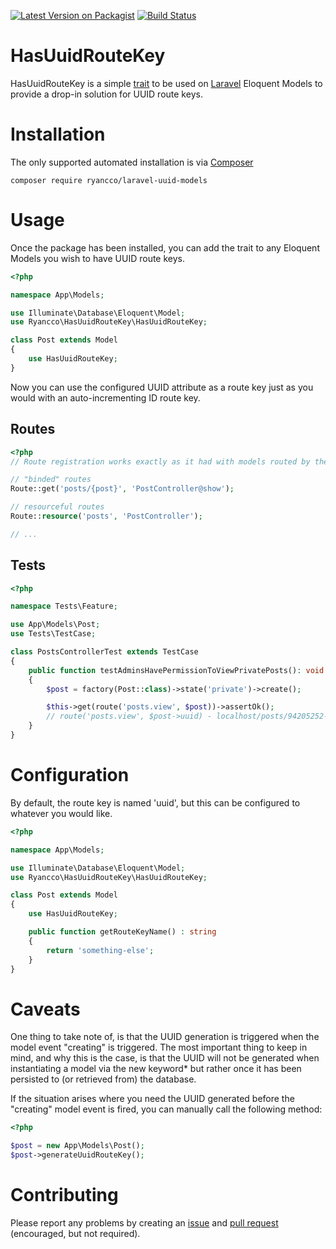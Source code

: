 [![Latest Version on Packagist](https://img.shields.io/packagist/v/ryancco/laravel-uuid-models.svg?style=flat-square)](https://packagist.org/packages/ryancco/laravel-uuid-models)
[![Build Status](https://img.shields.io/travis/ryancco/laravel-uuid-models/master.svg?style=flat-square)](https://travis-ci.org/ryancco/laravel-uuid-models)

# HasUuidRouteKey
HasUuidRouteKey is a simple [trait](http://php.net/manual/en/language.oop5.traits.php) to be used on [Laravel](https://laravel.com) Eloquent Models to provide a drop-in solution for UUID route keys.

 # Installation
The only supported automated installation is via [Composer](https://getcomposer.org)
 ```
composer require ryancco/laravel-uuid-models
```

# Usage
Once the package has been installed, you can add the trait to any Eloquent Models you wish to have UUID route keys.

```php
<?php

namespace App\Models;

use Illuminate\Database\Eloquent\Model;
use Ryancco\HasUuidRouteKey\HasUuidRouteKey;

class Post extends Model
{
    use HasUuidRouteKey;
}
```

Now you can use the configured UUID attribute as a route key just as you would with an auto-incrementing ID route key.

## Routes
```php
<?php
// Route registration works exactly as it had with models routed by the "id" attribute

// "binded" routes
Route::get('posts/{post}', 'PostController@show');

// resourceful routes
Route::resource('posts', 'PostController');

// ...
```

## Tests
```php
<?php

namespace Tests\Feature;

use App\Models\Post;
use Tests\TestCase;

class PostsControllerTest extends TestCase
{
    public function testAdminsHavePermissionToViewPrivatePosts(): void
    {
        $post = factory(Post::class)->state('private')->create();

        $this->get(route('posts.view', $post))->assertOk();
        // route('posts.view', $post->uuid) - localhost/posts/94205252-7c44-4e5b-ad75-682ac81fea84
    }
}
```

# Configuration
By default, the route key is named 'uuid', but this can be configured to whatever you would like.

```php
<?php

namespace App\Models;

use Illuminate\Database\Eloquent\Model;
use Ryancco\HasUuidRouteKey\HasUuidRouteKey;

class Post extends Model
{
    use HasUuidRouteKey;

    public function getRouteKeyName() : string
    {
        return 'something-else';
    }
}
```

# Caveats
One thing to take note of, is that the UUID generation is triggered when the model event "creating" is triggered. The most important thing to keep in mind, and why this is the case, is that the UUID will not be generated when instantiating a model via the new keyword* but rather once it has been persisted to (or retrieved from) the database. 

If the situation arises where you need the UUID generated before the "creating" model event is fired, you can manually call the following method:
```php
<?php

$post = new App\Models\Post();
$post->generateUuidRouteKey();
```
 
 # Contributing
 Please report any problems by creating an [issue](https://github.com/ryancco/laravel-uuid-models/issues) and [pull request](https://github.com/ryancco/laravel-uuid-models/pulls) (encouraged, but not required).
